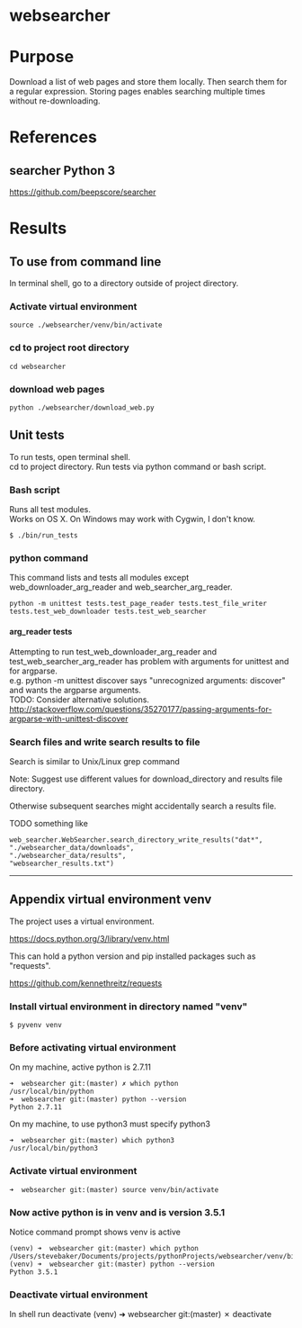 # websearcher

# Purpose
Download a list of web pages and store them locally.
Then search them for a regular expression.
Storing pages enables searching multiple times without re-downloading.

# References

## searcher Python 3
https://github.com/beepscore/searcher

# Results

## To use from command line
In terminal shell, go to a directory outside of project directory.

### Activate virtual environment

    source ./websearcher/venv/bin/activate

### cd to project root directory

    cd websearcher

### download web pages

    python ./websearcher/download_web.py

## Unit tests
To run tests, open terminal shell.  
cd to project directory. Run tests via python command or bash script.

### Bash script
Runs all test modules.  
Works on OS X. On Windows may work with Cygwin, I don't know.

    $ ./bin/run_tests

### python command
This command lists and tests all modules except web_downloader_arg_reader and web_searcher_arg_reader.

    python -m unittest tests.test_page_reader tests.test_file_writer tests.test_web_downloader tests.test_web_searcher

#### arg_reader tests
Attempting to run test_web_downloader_arg_reader and test_web_searcher_arg_reader has problem with arguments for unittest and for argparse.  
e.g. python -m unittest discover says "unrecognized arguments: discover" and wants the argparse arguments.  
TODO: Consider alternative solutions.  
http://stackoverflow.com/questions/35270177/passing-arguments-for-argparse-with-unittest-discover

### Search files and write search results to file
Search is similar to Unix/Linux grep command

Note: Suggest use different values for download_directory and results file directory.

Otherwise subsequent searches might accidentally search a results file.

TODO something like

    web_searcher.WebSearcher.search_directory_write_results("dat*",
    "./websearcher_data/downloads",
    "./websearcher_data/results",
    "websearcher_results.txt")

---

## Appendix virtual environment venv

The project uses a virtual environment.

https://docs.python.org/3/library/venv.html

This can hold a python version and pip installed packages such as "requests".

https://github.com/kennethreitz/requests

### Install virtual environment in directory named "venv"

    $ pyvenv venv

### Before activating virtual environment

On my machine, active python is 2.7.11

    ➜  websearcher git:(master) ✗ which python
    /usr/local/bin/python
    ➜  websearcher git:(master) python --version
    Python 2.7.11

On my machine, to use python3 must specify python3

    ➜  websearcher git:(master) which python3
    /usr/local/bin/python3

### Activate virtual environment

    ➜  websearcher git:(master) source venv/bin/activate

### Now active python is in venv and is version 3.5.1

Notice command prompt shows venv is active

    (venv) ➜  websearcher git:(master) which python
    /Users/stevebaker/Documents/projects/pythonProjects/websearcher/venv/bin/python
    (venv) ➜  websearcher git:(master) python --version
    Python 3.5.1

### Deactivate virtual environment
In shell run deactivate
    (venv) ➜  websearcher git:(master) ✗ deactivate
